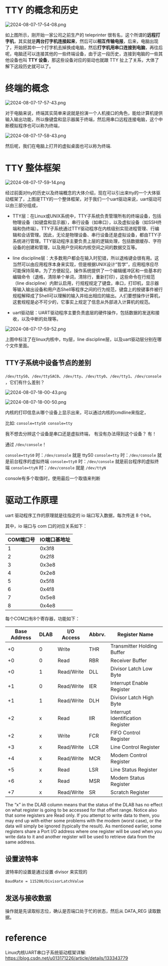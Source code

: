 
# TTY 的概念和历史

![2024-08-07-17-54-08.png](./images/2024-08-07-17-54-08.png)

如上图所示，刚开始一家公司之前生产的 teleprinter 很有名，这个所谓的**远程打字机**，其实就是**两台打字机连接起来**，然后可以**相互传输电报**，后来，电脑出现了，开始把其中一个打字机去掉换成电脑，然后**打字机用串口连接到电脑**，再往后呢，电脑还可以连接其他的一些终端设备，由于这一段历史，连接到电脑的一些其他设备也叫 **TTY 设备**，那这些设备对应的驱动也就跟 TTY 扯上了关系，大体了解下这段历史就可以了。

# 终端的概念

![2024-08-07-17-57-43.png](./images/2024-08-07-17-57-43.png)

对于电脑来说，终端其实简单来说就是扮演一个人机接口的角色，能给计算机提供输入输出功能，所以像键盘和显示器属于终端，然后用串口远程连接电脑，这个中断模拟程序也可以称为终端，

![2024-08-07-17-58-43.png](./images/2024-08-07-17-58-43.png)

然后呢，我们在电脑上打开的虚拟桌面也可以称为终端.

# TTY 整体框架

![2024-08-07-17-59-14.png](./images/2024-08-07-17-59-14.png)

经过前面对tty的历史以及终端概念的大体介绍，现在可以引出来tty的一个大体驱动框架了，上图是TTY的一个整体框架，对于我们一个uart驱动来说，uart驱动可以由三部分组成，

* TTY层：在Linux或UNIX系统中，TTY子系统负责管理所有的终端设备，包括物理设备（如键盘和显示器），串行设备（如串口），以及虚拟设备（如SSH终端和伪终端）。TTY子系统通过TTY驱动程序在内核级别实现进程管理、行编辑和会话管理。因此，无论是物理设备、串行设备还是虚拟设备，都由TTY子系统进行管理。TTY驱动程序主要负责上层的逻辑处理，包括数据缓存、字符设备的创建和管理，以及用户空间和内核空间之间的数据交互等。

* line discipline层：大多数用户都会在输入时犯错，所以退格键会很有用。这当然可以由应用程序本身来实现，但是根据UNIX设计“哲学”，应用程序应尽可能保持简单。为了方便起见，操作系统提供了一个编辑缓冲区和一些基本的编辑命令（退格，清除单个单词，清除行，重新打印），这些命令在行规范（line discipline）内默认启用，行规程规定了键盘，串口，打印机，显示器等输入输出设备和用户态Shell等程序之间的行为规范，键盘上的按键事件被行规程解释成了Shell可以理解的输入并给出相应的输出。人们要想操作计算机，这套规程是必不可少的，它事实上规定了信息从外部进入计算机的规范。

* uart驱动层：UART驱动程序主要负责底层的硬件操作，包括数据的发送和接收，以及中断的处理等。

![2024-08-07-17-59-52.png](./images/2024-08-07-17-59-52.png)

上图中标注了在linux内核中，tty层，line discipline层，以及uart驱动层分别在哪个文件里面。

## TTY子系统中设备节点的差别

`/dev/ttyS0`、`/dev/ttySAC0`、`/dev/tty`、`/dev/tty0`、`/dev/tty1`、`/dev/console`，它们有什么差别？

![2024-08-07-18-00-43.png](./images/2024-08-07-18-00-43.png)

![2024-08-07-18-00-50.png](./images/2024-08-07-18-00-50.png)

内核的打印信息从哪个设备上显示出来，可以通过内核的cmdline来指定，

比如: `console=ttyS0 console=tty`

我不想去分辨这个设备是串口还是虚拟终端， 有没有办法得到这个设备？ 有！

通过 `/dev/console`！

`console=ttyS0` 时：`/dev/console` 就是 ttyS0
`console=tty` 时：`/dev/console` 就是前台程序的虚拟终端
`console=tty0` 时：`/dev/console` 就是前台程序的虚拟终端
`console=ttyN` 时：`/dev/console` 就是 `/dev/ttyN`

console有多个取值时，使用最后一个取值来判断



# 驱动工作原理

uart 驱动程序工作的原理就是往指定的 io 端口写入数据，每次传送 8 个bit。

其中，io 端口与 com 口的对应关系如下：

COM端口号 | IO端口基地址
---------|----------
 1 | 0x3f8
 2 | 0x2f8
 3 | 0x3e8
 4 | 0x2e8
 5 | 0x5f8
 6 | 0x4f8
 7 | 0x5e8
 8 | 0x4e8

每个COM口有8个寄存器，功能如下：

| Base Address | DLAB | I/O Access | Abbrv. | Register Name
---|---|---|---|---
| +0 | 0 | Write | THR | Transmitter Holding Buffer
| +0 | 0 | Read | RBR | Receiver Buffer
| +0 | 1 | Read/Write | DLL | Divisor Latch Low Byte
| +1 | 0 | Read/Write | IER | Interrupt Enable Register
| +1 | 1 | Read/Write | DLH | Divisor Latch High Byte
| +2 | x | Read | IIR | Interrupt Identification Register
| +2 | x | Write | FCR | FIFO Control Register
| +3 | x | Read/Write | LCR | Line Control Register
| +4 | x | Read/Write | MCR | Modem Control Register
| +5 | x | Read | LSR | Line Status Register
| +6 | x | Read | MSR | Modem Status Register
| +7 | x | Read/Write | SR | Scratch Register

The “x” in the DLAB column means that the status of the DLAB has no effect on what register is going to be accessed for that offset range. Notice also that some registers are Read only. If you attempt to write data to them, you may end up with either some problems with the modem (worst case), or the data will simply be ignored (typically the result). As mentioned earlier, some registers share a Port I/O address where one register will be used when you write data to it and another register will be used to retrieve data from the same address.

## 设置波特率

波特率的设置是通过设置 divisor 来实现的

`BaudRate = 115200/DivisorLatchValue`

## 发送与接收数据

操作就是先读取标志位，确认是否端口处于忙的状态，然后从 DATA_REG 读取数据。

# reference

Linux内核UART串口子系统驱动框架详解: https://blog.csdn.net/u013171226/article/details/133343779

